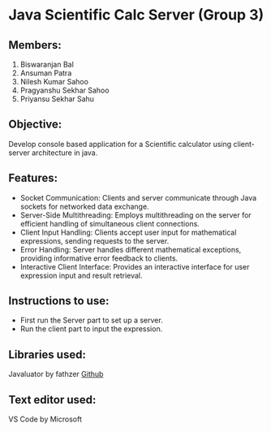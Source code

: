 # Java Scientific Calc Server (Group 3)

## Members: 
1. Biswaranjan Bal
2. Ansuman Patra
3. Nilesh Kumar Sahoo
4. Pragyanshu Sekhar Sahoo
5. Priyansu Sekhar Sahu

## Objective:
Develop console based application for a Scientific calculator using client-server architecture in java.

## Features:
- Socket Communication: Clients and server communicate through Java sockets for networked data exchange.
- Server-Side Multithreading: Employs multithreading on the server for efficient handling of simultaneous client connections.
- Client Input Handling: Clients accept user input for mathematical expressions, sending requests to the server.
- Error Handling: Server handles different mathematical exceptions, providing informative error feedback to clients.
- Interactive Client Interface: Provides an interactive interface for user expression input and result retrieval.

## Instructions to use:
- First run the Server part to set up a server.
- Run the client part to input the expression.

## Libraries used:
Javaluator by fathzer [Github](https://github.com/fathzer/javaluator)

## Text editor used:
VS Code by Microsoft